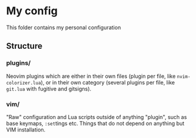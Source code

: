 # My config

This folder contains my personal configuration

## Structure

### plugins/

Neovim plugins which are either in their own files (plugin per file, like `nvim-colorizer.lua`), or in their own category (several plugins per file, like `git.lua` with fugitive and gitsigns).

### vim/

"Raw" configuration and Lua scripts outside of anything "plugin", such as base keymaps, `:set`tings etc. Things that do not depend on anything but VIM installation.
